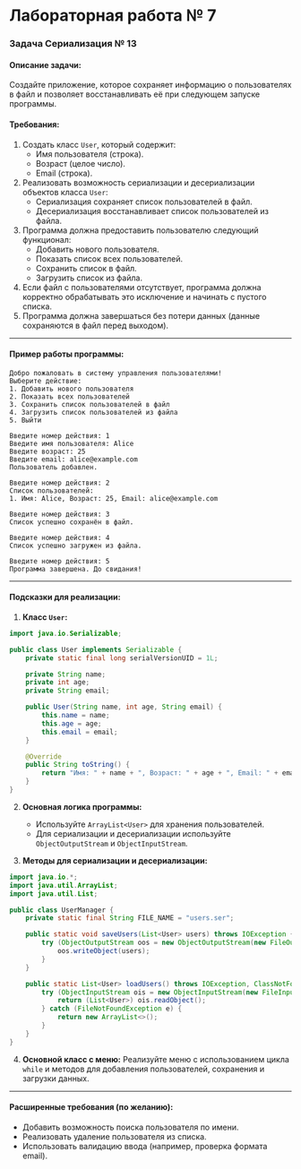 # Лабораторная работа № 7
### Задача Сериализация № 13

#### **Описание задачи:**
Создайте приложение, которое сохраняет информацию о пользователях в файл и позволяет восстанавливать её при следующем запуске программы.

#### **Требования:**
1. Создать класс `User`, который содержит:
    - Имя пользователя (строка).
    - Возраст (целое число).
    - Email (строка).
2. Реализовать возможность сериализации и десериализации объектов класса `User`:
    - Сериализация сохраняет список пользователей в файл.
    - Десериализация восстанавливает список пользователей из файла.
3. Программа должна предоставить пользователю следующий функционал:
    - Добавить нового пользователя.
    - Показать список всех пользователей.
    - Сохранить список в файл.
    - Загрузить список из файла.
4. Если файл с пользователями отсутствует, программа должна корректно обрабатывать это исключение и начинать с пустого списка.
5. Программа должна завершаться без потери данных (данные сохраняются в файл перед выходом).

---

#### **Пример работы программы:**
```
Добро пожаловать в систему управления пользователями!
Выберите действие:
1. Добавить нового пользователя
2. Показать всех пользователей
3. Сохранить список пользователей в файл
4. Загрузить список пользователей из файла
5. Выйти

Введите номер действия: 1
Введите имя пользователя: Alice
Введите возраст: 25
Введите email: alice@example.com
Пользователь добавлен.

Введите номер действия: 2
Список пользователей:
1. Имя: Alice, Возраст: 25, Email: alice@example.com

Введите номер действия: 3
Список успешно сохранён в файл.

Введите номер действия: 4
Список успешно загружен из файла.

Введите номер действия: 5
Программа завершена. До свидания!
```

---

#### **Подсказки для реализации:**

1. **Класс `User`:**
```java
import java.io.Serializable;

public class User implements Serializable {
    private static final long serialVersionUID = 1L;

    private String name;
    private int age;
    private String email;

    public User(String name, int age, String email) {
        this.name = name;
        this.age = age;
        this.email = email;
    }

    @Override
    public String toString() {
        return "Имя: " + name + ", Возраст: " + age + ", Email: " + email;
    }
}
```

2. **Основная логика программы:**
    - Используйте `ArrayList<User>` для хранения пользователей.
    - Для сериализации и десериализации используйте `ObjectOutputStream` и `ObjectInputStream`.

3. **Методы для сериализации и десериализации:**
```java
import java.io.*;
import java.util.ArrayList;
import java.util.List;

public class UserManager {
    private static final String FILE_NAME = "users.ser";

    public static void saveUsers(List<User> users) throws IOException {
        try (ObjectOutputStream oos = new ObjectOutputStream(new FileOutputStream(FILE_NAME))) {
            oos.writeObject(users);
        }
    }

    public static List<User> loadUsers() throws IOException, ClassNotFoundException {
        try (ObjectInputStream ois = new ObjectInputStream(new FileInputStream(FILE_NAME))) {
            return (List<User>) ois.readObject();
        } catch (FileNotFoundException e) {
            return new ArrayList<>();
        }
    }
}
```

4. **Основной класс с меню:**
   Реализуйте меню с использованием цикла `while` и методов для добавления пользователей, сохранения и загрузки данных.

---

#### **Расширенные требования (по желанию):**
- Добавить возможность поиска пользователя по имени.
- Реализовать удаление пользователя из списка.
- Использовать валидацию ввода (например, проверка формата email).